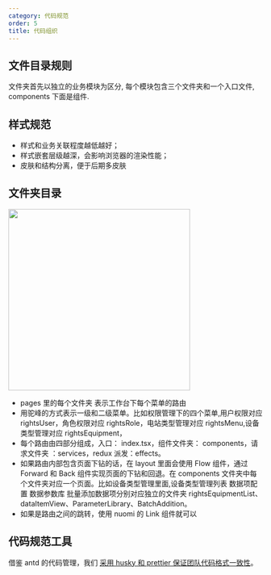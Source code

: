 ```yaml
---
category: 代码规范
order: 5
title: 代码组织
---
```


## 文件目录规则

文件夹首先以独立的业务模块为区分, 每个模块包含三个文件夹和一个入口文件, components 下面是组件.

## 样式规范

- 样式和业务关联程度越低越好；
- 样式嵌套层级越深，会影响浏览器的渲染性能；
- 皮肤和结构分离，便于后期多皮肤

## 文件夹目录

<img src='/images/AAC5911A-816A-4713-BE19-B1F0A9CBC18B.png' width=360/>

- pages 里的每个文件夹 表示工作台下每个菜单的路由
- 用驼峰的方式表示一级和二级菜单。比如权限管理下的四个菜单,用户权限对应 rightsUser，角色权限对应 rightsRole，电站类型管理对应 rightsMenu,设备类型管理对应 rightsEquipment，
- 每个路由由四部分组成，入口： index.tsx，组件文件夹： components，请求文件夹 ：services，redux 派发：effects。
- 如果路由内部包含页面下钻的话，在 layout 里面会使用 Flow 组件，通过 Forward 和 Back 组件实现页面的下钻和回退。在 components 文件夹中每个文件夹对应一个页面。比如设备类型管理里面,设备类型管理列表 数据项配置 数据参数库 批量添加数据项分别对应独立的文件夹 rightsEquipmentList、dataItemView、ParameterLibrary、BatchAddition。
- 如果是路由之间的跳转，使用 nuomi 的 Link 组件就可以

## 代码规范工具

借鉴 antd 的代码管理，我们 [采用 husky 和 prettier 保证团队代码格式一致性](https://aisensiy.github.io/2018/02/28/husky-and-prettier/)。
